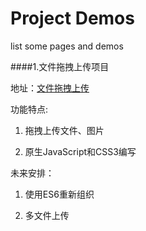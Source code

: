 # Project Demos
list some pages and demos

####1.文件拖拽上传项目

地址：[文件拖拽上传](http://oakmyblog.com/projects/UploadFile/manage.html)

功能特点:

1. 拖拽上传文件、图片

2. 原生JavaScript和CSS3编写

未来安排：

1. 使用ES6重新组织

2. 多文件上传
